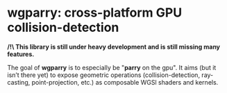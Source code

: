 # wgparry: cross-platform GPU collision-detection

**/!\ This library is still under heavy development and is still missing many features.**

The goal of **wgparry** is to especially be "**parry** on the gpu". It aims (but it isn’t there yet) to expose
geometric operations (collision-detection, ray-casting, point-projection, etc.) as composable WGSl shaders and kernels.
